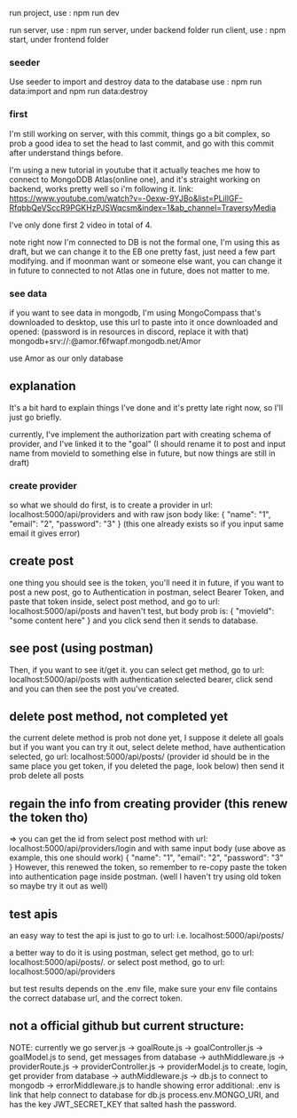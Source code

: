 run project, use : npm run dev

run server, use : npm run server, under backend folder
run client, use : npm start, under frontend folder

### seeder

Use seeder to import and destroy data to the database
use : npm run data:import and npm run data:destroy

### first

I'm still working on server, with this commit, things go a bit complex, so prob a good idea to set the head to last commit, and go with this commit after understand things before.

I'm using a new tutorial in youtube that it actually teaches me how to connect to MongoDDB Atlas(online one), and it's straight working on backend, works pretty well so i'm following it.
link: https://www.youtube.com/watch?v=-0exw-9YJBo&list=PLillGF-RfqbbQeVSccR9PGKHzPJSWqcsm&index=1&ab_channel=TraversyMedia

I've only done first 2 video in total of 4.

note right now I'm connected to DB is not the formal one, I'm using this as draft, but we can change it to the EB one pretty fast, just need a few part modifying. and if moonman want or someone else want, you can change it in future to connected to not Atlas one in future, does not matter to me.

### see data

if you want to see data in mongodb, I'm using MongoCompass that's downloaded to desktop, use this url to paste into it once downloaded and opened:
(password is in resources in discord, replace it with that)
mongodb+srv://<username>:<password>@amor.f6fwapf.mongodb.net/Amor

use Amor as our only database

## explanation

It's a bit hard to explain things I've done and it's pretty late right now, so I'll just go briefly.

currently, I've implement the authorization part with creating schema of provider, and I've linked it to the "goal" (I should rename it to post and input name from movieId to something else in future, but now things are still in draft)

### create provider

so what we should do first, is to create a provider in url: localhost:5000/api/providers and with raw json body like:
{
"name": "1",
"email": "2",
"password": "3"
}
(this one already exists so if you input same email it gives error)

## create post

one thing you should see is the token, you'll need it in future, if you want to post a new post,
go to Authentication in postman, select Bearer Token, and paste that token inside, select post method, and go to url: localhost:5000/api/posts
and haven't test, but body prob is:
{
"movieId": "some content here"
}
and you click send then it sends to database.

## see post (using postman)

Then, if you want to see it/get it. you can select get method, go to url:
localhost:5000/api/posts
with authentication selected bearer, click send and you can then see the post you've created.

## delete post method, not completed yet

the current delete method is prob not done yet, I suppose it delete all goals but if you want you can try it out,
select delete method, have authentication selected, go url:
localhost:5000/api/posts/<provider id>
(provider id should be in the same place you get token, if you deleted the page, look below)
then send it prob delete all posts

## regain the info from creating provider (this renew the token tho)

=> you can get the id from select post method with url:
localhost:5000/api/providers/login
and with same input body (use above as example, this one should work)
{
"name": "1",
"email": "2",
"password": "3"
}
However, this renewed the token, so remember to re-copy paste the token into authentication page inside postman. (well I haven't try using old token so maybe try it out as well)

## test apis

an easy way to test the api is just to go to url:
i.e. localhost:5000/api/posts/

a better way to do it is using postman, select get method, go to url: localhost:5000/api/posts/. or select post method, go to url: localhost:5000/api/providers

but test results depends on the .env file, make sure your env file contains the correct database url, and the correct token.

## not a official github but current structure:

NOTE: currently we go server.js -> goalRoute.js -> goalController.js -> goalModel.js to send, get messages from database
-> authMiddleware.js
-> providerRoute.js -> providerController.js -> providerModel.js to create, login, get provider from database
-> authMiddleware.js
-> db.js to connect to mongodb
-> errorMiddleware.js to handle showing error
additional: .env is link that help connect to database for db.js process.env.MONGO_URI, and has the key JWT_SECRET_KEY that salted hash the password.
